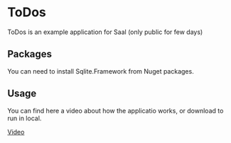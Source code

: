 # ToDos

ToDos is an example application for Saal (only public for few days)

## Packages

You can need to install Sqlite.Framework from Nuget packages.

## Usage

You can find here a video about how the applicatio works, or download to run in local.

[Video](https://drive.google.com/file/d/1KeB4qXytckP2TLt3Zv2BVIGLhxSq_Nvy/view?usp=sharing)

